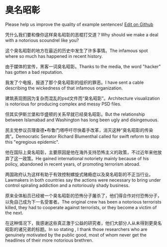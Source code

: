 # 臭名昭彰

Please help us improve the quality of example sentences! [Edit on Github](https://github.com/jiyushe/jiyu-example-sentence-source/blob/main/chinese/choumingzhaozhang.md)

<p><span class="chinese">凭什么我们要和像你这样臭名昭彰的恶棍打交道？</span><span class="english">Why should we make a deal with a notorious scoundrel like you?</span></p>

<p><span class="chinese">这个臭名昭彰的地方在最近的历史中发生了许多事情。</span><span class="english">The infamous spot where so much has happened in recent history.</span></p>

<p><span class="chinese">由于媒体的宣传，黑客一词臭名昭彰。</span><span class="english">Thanks to the media, the word "hacker" has gotten a bad reputation.</span></p>

<p><span class="chinese">我发了个电报，报道了那个臭名昭彰的组织的罪恶。</span><span class="english">I have sent a cable describing the wickedness of that infamous organization.</span></p>

<p><span class="chinese">建筑表现图因为复杂而混乱的psd文件而“臭名昭彰”。</span><span class="english">Architecture visualization is notorious for producing complex and messy PSD files.</span></p>

<p><span class="chinese">但其实伊斯兰堡和华盛顿的关系早就已经臭名昭彰。</span><span class="english">But the relationship between Islamabad and Washington has long been ugly and disingenuous.</span></p>

<p><span class="chinese">民主党参议员理查德•布鲁门塔呼吁尽快着手改革，消灭这种“臭名昭彰的传染病”。</span><span class="english">Democratic Senator Richard Blumenthal called for swift reform to stop this "egregious epidemic".</span></p>

<p><span class="chinese">他在国际上臭名昭彰，主要原因是他在海外支持恐怖主义的政策，不过近年来他放弃了这一政策。</span><span class="english">He gained international notoriety mainly because of his policy, abandoned in recent years, of promoting terrorism abroad.</span></p>

<p><span class="chinese">两国政府认为这样有助于有效控制螺旋式赌瘾症以及臭名昭彰的不正当行业。</span><span class="english">Lawmakers in both countries say the actions were necessary to bring under control spiraling addiction and a notoriously shady business.</span></p>

<p><span class="chinese">原来全体船员已经被一个臭名昭彰的恐怖分子屠杀了，他们得合作对付恐怖分子，以免自己成为下一名受害者。</span><span class="english">The original crew has been a notorious terrorists killed, they had to cooperate against terrorists, or they become a victim of the next.</span></p>

<p><span class="chinese">在这种情况下，我感谢这些真正激于公益的研究者，他们大部分人从未得到更臭名昭彰的诸兄弟的标题。</span><span class="english">In so stating , I thank those researchers who are genuinely motivated by the public good, most of whom never get the headlines of their more notorious brethren.</span></p>


